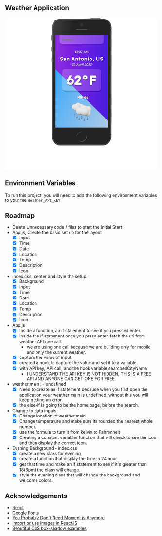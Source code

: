 
## Weather Application
![App Screenshot](src/Assets/weatherAppIMG.png "Weather App IMG")

## Environment Variables
To run this project, you will need to add the following environment variables to your file
`Weather_API_KEY`

## Roadmap
- Delete Unnecessary code / files to start the Initial Start
- App.js, Create the basic set up for the layout
  - [X] Input
  - [X] Time
  - [X] Date
  - [X] Location
  - [X] Temp
  - [X] Description
  - [X] Icon
- index.css, center and style the setup
  - [X] Background
  - [X] Input
  - [X] Time
  - [X] Date
  - [X] Location
  - [X] Temp
  - [X] Description
  - [X] Icon
- App.js
  - [X] Inside a function, an if statement to see if you pressed enter. 
  - [X] Inside the if statement once you press enter, fetch the url from weather API one call. 
    - we are using one call because we are  building only for mobile and only the current weather. 
  - [X] capture the value of input. 
  - [X] created a hook to capture the value and set it to a variable. 
  - [X] with API key, API call, and the hook variable searchedCityName
    - I UNDERSTAND THE API KEY IS NOT HIDDEN, THIS IS A FREE API AND ANYONE CAN GET ONE FOR FREE. 
- weather.main != undefined
  - [X] Need to create an if statement because when you first open the application your weather main is undefined. without this you will keep getting an error. 
  - [X] the else-if is going to be the home page, before the search. 
- Change to data inputs. 
  - [X] Change location to weather.main
  - [X] Change temperature and make sure its rounded the nearest whole number. 
  - [X] use the formula to turn it from kelvin to Fahrenheit
  - [X] Creating a constant variable/ function that will check to see the icon and then display the correct icon. 
- Evening Background - index.css
  - [X] create a new class for evening
  - [X] create a function that display the time in 24 hour
  - [X] get that time and make an if statement to see if it's greater than 18(6pm) the class will change. 
  - [X] style the evening class that will change the background and welcome colors. 

## Acknowledgements

- [React](https://reactjs.org/)
- [Google Fonts](https://fonts.google.com/)
- [You Probably Don't Need Moment.js Anymore](https://dockyard.com/blog/2020/02/14/you-probably-don-t-need-moment-js-anymore)
- [import or use images in ReactJS](https://www.tutorialswebsite.com/how-to-import-or-use-images-in-reactjs/)
- [Beautiful CSS box-shadow examples](https://getcssscan.com/css-box-shadow-examples)

